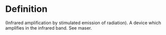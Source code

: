 # Definition

(Infrared amplification by stimulated emission of radiation). A device
which amplifies in the infrared band. See maser.
